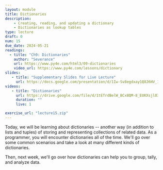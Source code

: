```yaml
---
layout: module
title: Dictionaries
description: 
    - Creating, reading, and updating a dictionary
    - Dictionaries as lookup tables
type: lecture
draft: 0
num: 15
due_date: 2024-05-21
readings:
  - title: "Ch9: Dictionaries"
    author: "Severance"
    url: https://www.py4e.com/html3/09-dictionaries
    video_url: https://www.py4e.com/lessons/dictionary
slides: 
   - title: "Supplementary Slides for Live Lecture"
     url: https://docs.google.com/presentation/d/1Iw-Sv8egdxay1Q8J6HV_1CPncFfZXxj-/edit?usp=sharing&ouid=117551212520532352302&rtpof=true&sd=true
videos:
   - title: "Dictionaries"
     url: https://drive.google.com/file/d/1tETrdBelW_BCx8QM-8_EUKXsjlO3n4_U/view?usp=sharing
     duration: ""
     live: 1

exercise_url: "lecture15.zip"
---
```


Today, we will be learning about dictionaries -- another way (in addition to lists and tuples) of storing and representing collections of related data. As a programmer, you will encounter dictionaries all of the time. We'll go over some common scenarios and take a look at many different kinds of dictionaries.

Then, next week, we'll go over how dictionaries can help you to group, tally, and analyze data.
